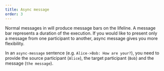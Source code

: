 ```yaml
---
title: Async message
order: 3
---
```


Normal messages in will produce message bars on the lifeline. A message bar 
represents a duration of the execution. If you would like to present only a
message from one participant to another, async message gives you more flexibility.

In an `async-message` sentence (e.g. `Alice->Bob: How are your?`),
you need to provide the source participant (`Alice`), the target participant
(`Bob`) and the message (`the message`).